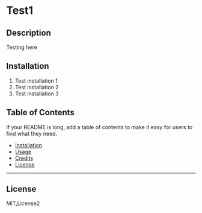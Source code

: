 # Test1

## Description
Testing here

## Installation
1. Test installation 1
2. Test installation 2
3. Test installation 3

## Table of Contents

If your README is long, add a table of contents to make it easy for users to find what they need.
    
- [Installation](#installation)
- [Usage](#usage)
- [Credits](#credits)
- [License](#license)



---

## License
MIT,License2
